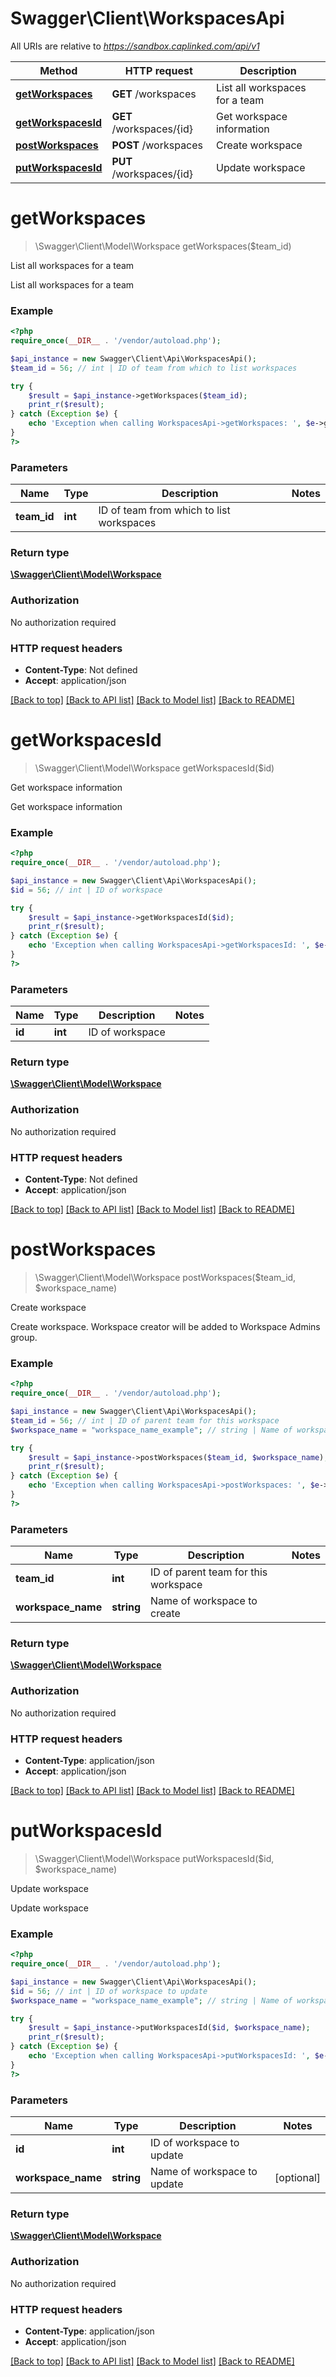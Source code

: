 # Swagger\Client\WorkspacesApi

All URIs are relative to *https://sandbox.caplinked.com/api/v1*

Method | HTTP request | Description
------------- | ------------- | -------------
[**getWorkspaces**](WorkspacesApi.md#getWorkspaces) | **GET** /workspaces | List all workspaces for a team
[**getWorkspacesId**](WorkspacesApi.md#getWorkspacesId) | **GET** /workspaces/{id} | Get workspace information
[**postWorkspaces**](WorkspacesApi.md#postWorkspaces) | **POST** /workspaces | Create workspace
[**putWorkspacesId**](WorkspacesApi.md#putWorkspacesId) | **PUT** /workspaces/{id} | Update workspace


# **getWorkspaces**
> \Swagger\Client\Model\Workspace getWorkspaces($team_id)

List all workspaces for a team

List all workspaces for a team

### Example
```php
<?php
require_once(__DIR__ . '/vendor/autoload.php');

$api_instance = new Swagger\Client\Api\WorkspacesApi();
$team_id = 56; // int | ID of team from which to list workspaces

try {
    $result = $api_instance->getWorkspaces($team_id);
    print_r($result);
} catch (Exception $e) {
    echo 'Exception when calling WorkspacesApi->getWorkspaces: ', $e->getMessage(), PHP_EOL;
}
?>
```

### Parameters

Name | Type | Description  | Notes
------------- | ------------- | ------------- | -------------
 **team_id** | **int**| ID of team from which to list workspaces |

### Return type

[**\Swagger\Client\Model\Workspace**](../Model/Workspace.md)

### Authorization

No authorization required

### HTTP request headers

 - **Content-Type**: Not defined
 - **Accept**: application/json

[[Back to top]](#) [[Back to API list]](../../README.md#documentation-for-api-endpoints) [[Back to Model list]](../../README.md#documentation-for-models) [[Back to README]](../../README.md)

# **getWorkspacesId**
> \Swagger\Client\Model\Workspace getWorkspacesId($id)

Get workspace information

Get workspace information

### Example
```php
<?php
require_once(__DIR__ . '/vendor/autoload.php');

$api_instance = new Swagger\Client\Api\WorkspacesApi();
$id = 56; // int | ID of workspace

try {
    $result = $api_instance->getWorkspacesId($id);
    print_r($result);
} catch (Exception $e) {
    echo 'Exception when calling WorkspacesApi->getWorkspacesId: ', $e->getMessage(), PHP_EOL;
}
?>
```

### Parameters

Name | Type | Description  | Notes
------------- | ------------- | ------------- | -------------
 **id** | **int**| ID of workspace |

### Return type

[**\Swagger\Client\Model\Workspace**](../Model/Workspace.md)

### Authorization

No authorization required

### HTTP request headers

 - **Content-Type**: Not defined
 - **Accept**: application/json

[[Back to top]](#) [[Back to API list]](../../README.md#documentation-for-api-endpoints) [[Back to Model list]](../../README.md#documentation-for-models) [[Back to README]](../../README.md)

# **postWorkspaces**
> \Swagger\Client\Model\Workspace postWorkspaces($team_id, $workspace_name)

Create workspace

Create workspace. Workspace creator will be added to Workspace Admins group.

### Example
```php
<?php
require_once(__DIR__ . '/vendor/autoload.php');

$api_instance = new Swagger\Client\Api\WorkspacesApi();
$team_id = 56; // int | ID of parent team for this workspace
$workspace_name = "workspace_name_example"; // string | Name of workspace to create

try {
    $result = $api_instance->postWorkspaces($team_id, $workspace_name);
    print_r($result);
} catch (Exception $e) {
    echo 'Exception when calling WorkspacesApi->postWorkspaces: ', $e->getMessage(), PHP_EOL;
}
?>
```

### Parameters

Name | Type | Description  | Notes
------------- | ------------- | ------------- | -------------
 **team_id** | **int**| ID of parent team for this workspace |
 **workspace_name** | **string**| Name of workspace to create |

### Return type

[**\Swagger\Client\Model\Workspace**](../Model/Workspace.md)

### Authorization

No authorization required

### HTTP request headers

 - **Content-Type**: application/json
 - **Accept**: application/json

[[Back to top]](#) [[Back to API list]](../../README.md#documentation-for-api-endpoints) [[Back to Model list]](../../README.md#documentation-for-models) [[Back to README]](../../README.md)

# **putWorkspacesId**
> \Swagger\Client\Model\Workspace putWorkspacesId($id, $workspace_name)

Update workspace

Update workspace

### Example
```php
<?php
require_once(__DIR__ . '/vendor/autoload.php');

$api_instance = new Swagger\Client\Api\WorkspacesApi();
$id = 56; // int | ID of workspace to update
$workspace_name = "workspace_name_example"; // string | Name of workspace to update

try {
    $result = $api_instance->putWorkspacesId($id, $workspace_name);
    print_r($result);
} catch (Exception $e) {
    echo 'Exception when calling WorkspacesApi->putWorkspacesId: ', $e->getMessage(), PHP_EOL;
}
?>
```

### Parameters

Name | Type | Description  | Notes
------------- | ------------- | ------------- | -------------
 **id** | **int**| ID of workspace to update |
 **workspace_name** | **string**| Name of workspace to update | [optional]

### Return type

[**\Swagger\Client\Model\Workspace**](../Model/Workspace.md)

### Authorization

No authorization required

### HTTP request headers

 - **Content-Type**: application/json
 - **Accept**: application/json

[[Back to top]](#) [[Back to API list]](../../README.md#documentation-for-api-endpoints) [[Back to Model list]](../../README.md#documentation-for-models) [[Back to README]](../../README.md)

